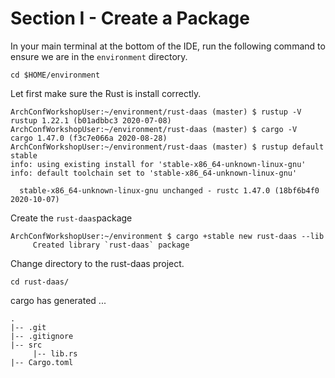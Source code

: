 # Section I - Create a Package

In your main terminal at the bottom of the IDE, run the following command to ensure we are in the `environment` directory.

```text
cd $HOME/environment
```

Let first make sure the Rust is install correctly.

```text
ArchConfWorkshopUser:~/environment/rust-daas (master) $ rustup -V
rustup 1.22.1 (b01adbbc3 2020-07-08)
ArchConfWorkshopUser:~/environment/rust-daas (master) $ cargo -V
cargo 1.47.0 (f3c7e066a 2020-08-28)
ArchConfWorkshopUser:~/environment/rust-daas (master) $ rustup default stable
info: using existing install for 'stable-x86_64-unknown-linux-gnu'
info: default toolchain set to 'stable-x86_64-unknown-linux-gnu'

  stable-x86_64-unknown-linux-gnu unchanged - rustc 1.47.0 (18bf6b4f0 2020-10-07)
```

Create the `rust-daas`package

```text
ArchConfWorkshopUser:~/environment $ cargo +stable new rust-daas --lib
     Created library `rust-daas` package
```

Change directory to the rust-daas project.

```text
cd rust-daas/
```

cargo has generated ...

```text
.
|-- .git
|-- .gitignore
|-- src
     |-- lib.rs
|-- Cargo.toml
```

